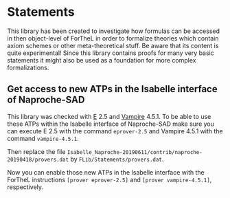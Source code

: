 # Statements

This library has been created to investigate how formulas can be accessed in
then object-level of ForTheL in order to formalize theories which contain axiom
schemes or other meta-theoretical stuff. Be aware that its content is quite
experimental! Since this library contains proofs for many very basic statements
it might also be used as a foundation for more complex formalizations.


## Get access to new ATPs in the Isabelle interface of Naproche-SAD

This library was checked with [E](https://wwwlehre.dhbw-stuttgart.de/~sschulz/E/E.html)
2.5 and [Vampire](https://vprover.github.io/) 4.5.1. To be able to use these
ATPs within the Isabelle interface of Naproche-SAD make sure you can execute E
2.5 with the command `eprover-2.5` and Vampire 4.5.1 with the command
`vampire-4.5.1`.

Then replace the file
`Isabelle_Naproche-20190611/contrib/naproche-20190418/provers.dat` by
`FLib/Statements/provers.dat`.

Now you can enable those new ATPs in the Isabelle interface with the ForTheL
instructions `[prover eprover-2.5]` and `[prover vampire-4.5.1]`, respectively.
